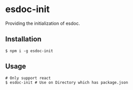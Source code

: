 # esdoc-init
Providing the initialization of esdoc.

## Installation

```
$ npm i -g esdoc-init
```

## Usage

```
# Only support react
$ esdoc-init # Use on Directory which has package.json 
```
